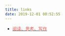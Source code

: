 ```yaml
---
title: links
date: 2019-12-01 00:52:55
---
```






- [<font color=#f0534e>阅读、思考、写作</font>](https://art.ratears.life)